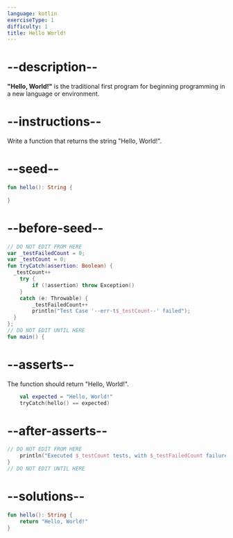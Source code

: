 ```yaml
---
language: kotlin
exerciseType: 1
difficulty: 1
title: Hello World!
---
```


# --description--

__"Hello, World!"__ is the traditional first program for beginning programming in a new language or environment.

# --instructions--

Write a function that returns the string "Hello, World!".

# --seed--

```kotlin
fun hello(): String {
    
}
```

# --before-seed--

```kotlin
// DO NOT EDIT FROM HERE
var _testFailedCount = 0;
var _testCount = 0;
fun tryCatch(assertion: Boolean) {
  _testCount++
    try { 
        if (!assertion) throw Exception()
    }
    catch (e: Throwable) {
        _testFailedCount++
        println("Test Case '--err-t$_testCount--' failed");
  }
};
// DO NOT EDIT UNTIL HERE
fun main() {
```

# --asserts--

The function should return "Hello, World!".

```kotlin
    val expected = "Hello, World!"
    tryCatch(hello() == expected)
```

# --after-asserts--

```kotlin
// DO NOT EDIT FROM HERE 
    println("Executed $_testCount tests, with $_testFailedCount failures");
}
// DO NOT EDIT UNTIL HERE
```

# --solutions--

```kotlin
fun hello(): String {
    return "Hello, World!"
}
```

